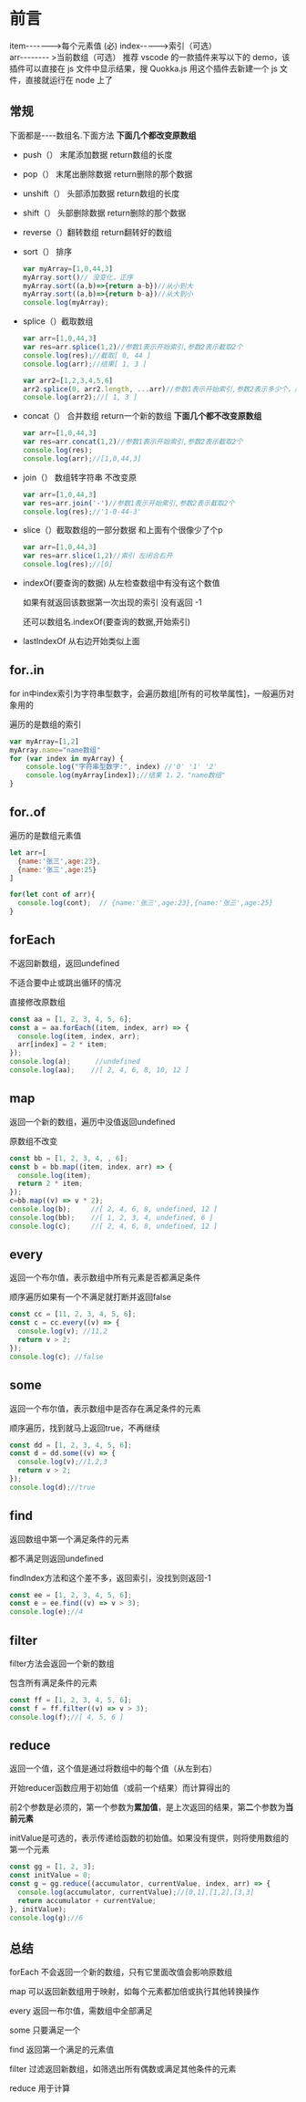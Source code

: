 # 前言

item------->每个元素值 (必)
index----->索引（可选）  
arr-------- >当前数组（可选）
推荐 vscode 的一款插件来写以下的 demo，该插件可以直接在 js 文件中显示结果，搜 Quokka.js
用这个插件去新建一个 js 文件，直接就运行在 node 上了



## 常规

下面都是----数组名.下面方法  **下面几个都改变原数组** 

+ push（） 末尾添加数据       return数组的长度

+ pop（） 末尾出删除数据     return删除的那个数据

+ unshift（） 头部添加数据   return数组的长度

+ shift（） 头部删除数据        return删除的那个数据

+ reverse（）翻转数组          return翻转好的数组

+ sort（） 排序 

  ```js
  var myArray=[1,0,44,3]
  myArray.sort()// 没变化，正序
  myArray.sort((a,b)=>{return a-b})//从小到大
  myArray.sort((a,b)=>{return b-a})//从大到小
  console.log(myArray);
  
  ```

+ splice（）截取数组

  ```js
  var arr=[1,0,44,3]
  var res=arr.splice(1,2)//参数1表示开始索引,参数2表示截取2个
  console.log(res);//截取[ 0, 44 ] 
  console.log(arr);//结果[ 1, 3 ]
  
  var arr2=[1,2,3,4,5,6]
  arr2.splice(0, arr2.length, ...arr)//参数1表示开始索引,参数2表示多少个，后续可以无数个要插入的数据，这里用解构上面数组插入
  console.log(arr2);//[ 1, 3 ]
  ```

+ concat（） 合并数组    return一个新的数组   **下面几个都不改变原数组** 

  ```js
  var arr=[1,0,44,3]
  var res=arr.concat(1,2)//参数1表示开始索引,参数2表示截取2个
  console.log(res);
  console.log(arr);//[1,0,44,3]
  ```

+ join（） 数组转字符串  不改变原

  ```js
  var arr=[1,0,44,3]
  var res=arr.join('-')//参数1表示开始索引,参数2表示截取2个
  console.log(res);//'1-0-44-3'
  ```

+ slice（）截取数组的一部分数据  和上面有个很像少了个p

  ```js
  var arr=[1,0,44,3]
  var res=arr.slice(1,2)//索引 左闭合右开
  console.log(res);//[0]
  ```

+ indexOf(要查询的数据)  从左检查数组中有没有这个数值

  如果有就返回该数据第一次出现的索引   没有返回 -1  

  还可以数组名.indexOf(要查询的数据,开始索引)

+ lastIndexOf   从右边开始类似上面

## for..in

for in中index索引为字符串型数字，会遍历数组[所有的可枚举属性]，一般遍历对象用的

遍历的是数组的索引

```js
var myArray=[1,2]
myArray.name="name数组"
for (var index in myArray) {
    console.log("字符串型数字:", index) //'0' '1' '2'
    console.log(myArray[index]);//结果 1，2，"name数组"
}
```

## for..of

遍历的是数组元素值

```js
let arr=[ 
  {name:'张三',age:23},
  {name:'张三',age:25}
]

for(let cont of arr){
  console.log(cont);  // {name:'张三',age:23},{name:'张三',age:25}
}
```

## forEach

不返回新数组，返回undefined

不适合要中止或跳出循环的情况

直接修改原数组

```js
const aa = [1, 2, 3, 4, 5, 6];
const a = aa.forEach((item, index, arr) => {
  console.log(item, index, arr);
  arr[index] = 2 * item;
});
console.log(a);      //undefined
console.log(aa);    //[ 2, 4, 6, 8, 10, 12 ]
```

## map

返回一个新的数组，遍历中没值返回undefined

原数组不改变

```js
const bb = [1, 2, 3, 4, , 6];
const b = bb.map((item, index, arr) => {
  console.log(item);
  return 2 * item;
});
c=bb.map((v) => v * 2);
console.log(b);		//[ 2, 4, 6, 8, undefined, 12 ]
console.log(bb);	//[ 1, 2, 3, 4, undefined, 6 ]
console.log(c);		//[ 2, 4, 6, 8, undefined, 12 ]
```

## every

返回一个布尔值，表示数组中所有元素是否都满足条件

顺序遍历如果有一个不满足就打断并返回false

```js
const cc = [11, 2, 3, 4, 5, 6];
const c = cc.every((v) => {
  console.log(v); //11,2
  return v > 2;
});
console.log(c); //false
```

## some

返回一个布尔值，表示数组中是否存在满足条件的元素

顺序遍历，找到就马上返回true，不再继续

```js
const dd = [1, 2, 3, 4, 5, 6];
const d = dd.some((v) => {
  console.log(v);//1,2,3
  return v > 2;
});
console.log(d);//true
```

## find

返回数组中第一个满足条件的元素

都不满足则返回undefined

findIndex方法和这个差不多，返回索引，没找到则返回-1

```js
const ee = [1, 2, 3, 4, 5, 6];
const e = ee.find((v) => v > 3);
console.log(e);//4
```

## filter

filter方法会返回一个新的数组

包含所有满足条件的元素

```js
const ff = [1, 2, 3, 4, 5, 6];
const f = ff.filter((v) => v > 3);
console.log(f);//[ 4, 5, 6 ]
```

## reduce

返回一个值，这个值是通过将数组中的每个值（从左到右）

开始reducer函数应用于初始值（或前一个结果）而计算得出的

前2个参数是必须的，第一个参数为**累加值**，是上次返回的结果，第**二**个参数为**当前元素**

initValue是可选的，表示传递给函数的初始值。如果没有提供，则将使用数组的第一个元素

```js
const gg = [1, 2, 3];
const initValue = 0;
const g = gg.reduce((accumulator, currentValue, index, arr) => {
  console.log(accumulator, currentValue);//[0,1],[1,2],[3,3]
  return accumulator + currentValue;
}, initValue);
console.log(g);//6
```

## 总结

forEach 不会返回一个新的数组，只有它里面改值会影响原数组

map 可以返回新数组用于映射，如每个元素都加倍或执行其他转换操作

every 返回一布尔值，需数组中全部满足

some 只要满足一个

find 返回第一个满足的元素值

filter    过滤返回新数组，如筛选出所有偶数或满足其他条件的元素

reduce     用于计算

